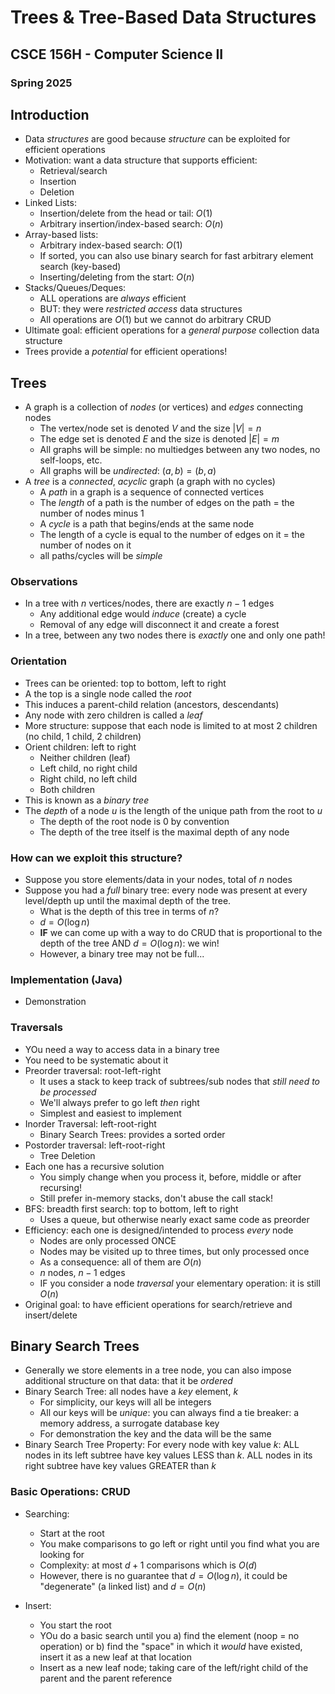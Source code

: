 
# Trees & Tree-Based Data Structures
## CSCE 156H - Computer Science II
### Spring 2025

## Introduction

* Data *structures* are good because *structure* can be exploited for efficient operations
* Motivation: want a data structure that supports efficient:
  * Retrieval/search
  * Insertion
  * Deletion
* Linked Lists:
  * Insertion/delete from the head or tail: $O(1)$
  * Arbitrary insertion/index-based search: $O(n)$
* Array-based lists:
  * Arbitrary index-based search: $O(1)$
  * If sorted, you can also use binary search for fast arbitrary element search (key-based)
  * Inserting/deleting from the start: $O(n)$
* Stacks/Queues/Deques:
  * ALL operations are *always* efficient
  * BUT: they were *restricted access* data structures
  * All operations are $O(1)$ but we cannot do arbitrary CRUD
* Ultimate goal: efficient operations for a *general purpose* collection data structure
* Trees provide a *potential* for efficient operations!

## Trees

* A graph is a collection of *nodes* (or vertices) and *edges* connecting nodes
  * The vertex/node set is denoted $V$ and the size $|V| = n$
  * The edge set is denoted $E$ and the size is denoted $|E| = m$
  * All graphs will be simple: no multiedges between any two nodes, no self-loops, etc.
  * All graphs will be *undirected*: $(a, b) = (b, a)$
* A *tree* is a *connected*, *acyclic* graph (a graph with no cycles)
  * A *path* in a graph is a sequence of connected vertices
  * The *length* of a path is the number of edges on the path = the number of nodes minus 1
  * A *cycle* is a path that begins/ends at the same node
  * The length of a cycle is equal to the number of edges on it = the number of nodes on it
  * all paths/cycles will be *simple*

### Observations

* In a tree with $n$ vertices/nodes, there are exactly $n-1$ edges
  * Any additional edge would *induce* (create) a cycle
  * Removal of any edge will disconnect it and create a forest
* In a tree, between any two nodes there is *exactly* one and only one path!

### Orientation

* Trees can be oriented: top to bottom, left to right
* A the top is a single node called the *root*
* This induces a parent-child relation (ancestors, descendants)
* Any node with zero children is called a *leaf*
* More structure: suppose that each node is limited to at most 2 children (no child, 1 child, 2 children)
* Orient children: left to right
  * Neither children (leaf)
  * Left child, no right child
  * Right child, no left child
  * Both children
* This is known as a *binary tree*
* The *depth* of a node $u$ is the length of the unique path from the root to $u$
  * The depth of the root node is $0$ by convention
  * The depth of the tree itself is the maximal depth of any node

### How can we exploit this structure?

* Suppose you store elements/data in your nodes, total of $n$ nodes
* Suppose you had a *full* binary tree: every node was present at every level/depth up until the maximal depth of the tree.
  * What is the depth of this tree in terms of $n$?
  * $d = O(\log{n})$
  * __IF__ we can come up with a way to do CRUD that is proportional to the depth of the tree AND $d = O(\log{n})$: we win!  
  * However, a binary tree may not be full...

### Implementation (Java)

* Demonstration

### Traversals

* YOu need a way to access data in a binary tree
* You need to be systematic about it
* Preorder traversal: root-left-right
  * It uses a stack to keep track of subtrees/sub nodes that *still need to be processed*
  * We'll always prefer to go left *then* right
  * Simplest and easiest to implement
* Inorder Traversal: left-root-right
  * Binary Search Trees: provides a sorted order
* Postorder traversal: left-root-right
  * Tree Deletion
* Each one has a recursive solution
  * You simply change when you process it, before, middle or after recursing!
  * Still prefer in-memory stacks, don't abuse the call stack!
* BFS: breadth first search: top to bottom, left to right
  * Uses a queue, but otherwise nearly exact same code as preorder
* Efficiency: each one is designed/intended to process *every* node
  * Nodes are only processed ONCE
  * Nodes may be visited up to three times, but only processed once
  * As a consequence: all of them are $O(n)$
  * $n$ nodes, $n-1$ edges
  * IF you consider a node *traversal* your elementary operation: it is still $O(n)$
* Original goal: to have efficient operations for search/retrieve and insert/delete

## Binary Search Trees

* Generally we store elements in a tree node, you can also impose additional structure on that data: that it be *ordered*
* Binary Search Tree: all nodes have a *key* element, $k$
  * For simplicity, our keys will all be integers
  * All our keys will be *unique*: you can always find a tie breaker: a memory address, a surrogate database key
  * For demonstration the key and the data will be the same
* Binary Search Tree Property: For every node with key value $k$: ALL nodes in its left subtree have key values LESS than $k$.  ALL nodes in its right subtree have key values GREATER than $k$


### Basic Operations: CRUD

* Searching:
  * Start at the root
  * You make comparisons to go left or right until you find what you are looking for
  * Complexity: at most $d+1$ comparisons which is $O(d)$
  * However, there is no guarantee that $d = O(\log{n})$, it could be "degenerate" (a linked list) and $d = O(n)$

* Insert:
  * You start the root
  * YOu do a basic search until you a) find the element (noop = no operation) or b) find the "space" in which it *would* have existed, insert it as a new leaf at that location
  * Insert as a new leaf node; taking care of the left/right child of the parent and the parent reference

```text







```
